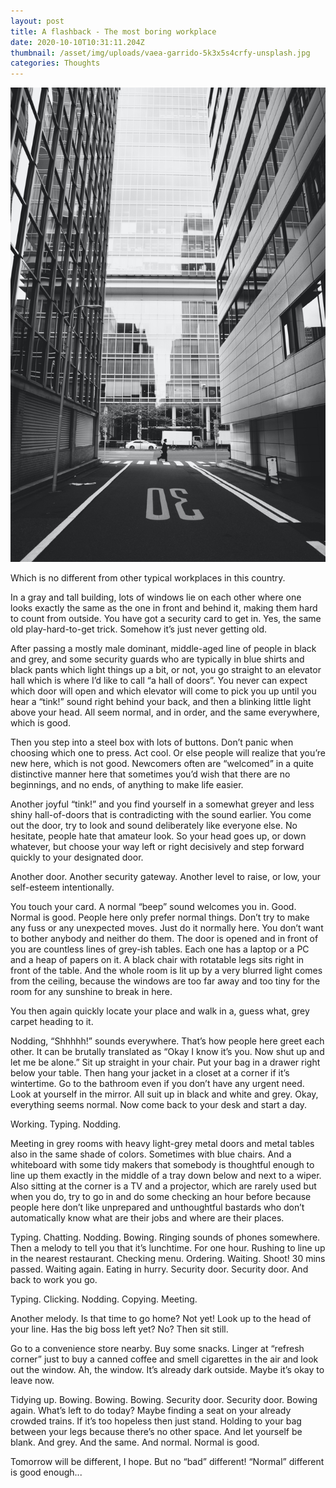 ```yaml
---
layout: post
title: A flashback - The most boring workplace
date: 2020-10-10T10:31:11.204Z
thumbnail: /asset/img/uploads/vaea-garrido-5k3x5s4crfy-unsplash.jpg
categories: Thoughts
---
```

![](/asset/img/uploads/vaea-garrido-5k3x5s4crfy-unsplash.jpg)

Which is no different from other typical workplaces in this country.

In a gray and tall building, lots of windows lie on each other where one looks exactly the same as the one in front and behind it, making them hard to count from outside. 
You have got a security card to get in. Yes, the same old play-hard-to-get trick. Somehow it’s just never getting old. 

After passing a mostly male dominant, middle-aged line of people in black and grey, and some security guards who are typically in blue shirts and black pants which light things up a bit, or not, you go straight to an elevator hall which is where I’d like to call “a hall of doors”. You never can expect which door will open and which elevator will come to pick you up until you hear a “tink!” sound right behind your back, and then a blinking little light above your head. All seem normal, and in order, and the same everywhere, which is good.

Then you step into a steel box with lots of buttons. Don’t panic when choosing which one to press. Act cool. Or else people will realize that you’re new here, which is not good. Newcomers often are “welcomed” in a quite distinctive manner here that sometimes you’d wish that there are no beginnings, and no ends, of anything to make life easier. 

Another joyful “tink!” and you find yourself in a somewhat greyer and less shiny hall-of-doors that is contradicting with the sound earlier. You come out the door, try to look and sound deliberately like everyone else. No hesitate, people hate that amateur look. So your head goes up, or down whatever, but choose your way left or right decisively and step forward quickly to your designated door.

Another door. Another security gateway. Another level to raise, or low, your self-esteem intentionally. 

You touch your card. A normal “beep” sound welcomes you in. Good. Normal is good. People here only prefer normal things. Don’t try to make any fuss or any unexpected moves. Just do it normally here. You don’t want to bother anybody and neither do them.
The door is opened and in front of you are countless lines of grey-ish tables. Each one has a laptop or a PC and a heap of papers on it. A black chair with rotatable legs sits right in front of the table. And the whole room is lit up by a very blurred light comes from the ceiling, because the windows are too far away and too tiny for the room for any sunshine to break in here.

You then again quickly locate your place and walk in a, guess what, grey carpet heading to it. 

Nodding, “Shhhhh!” sounds everywhere. That’s how people here greet each other. It can be brutally translated as “Okay I know it’s you. Now shut up and let me be alone.”
Sit up straight in your chair. Put your bag in a drawer right below your table. Then hang your jacket in a closet at a corner if it’s wintertime. Go to the bathroom even if you don’t have any urgent need. Look at yourself in the mirror. All suit up in black and white and grey. Okay, everything seems normal. Now come back to your desk and start a day.

Working. Typing. Nodding.

Meeting in grey rooms with heavy light-grey metal doors and metal tables also in the same shade of colors. Sometimes with blue chairs. And a whiteboard with some tidy makers that somebody is thoughtful enough to line up them exactly in the middle of a tray down below and next to a wiper. Also sitting at the corner is a TV and a projector, which are rarely used but when you do, try to go in and do some checking an hour before because people here don’t like unprepared and unthoughtful bastards who don’t automatically know what are their jobs and where are their places.

Typing. Chatting. Nodding. Bowing. Ringing sounds of phones somewhere. Then a melody to tell you that it’s lunchtime. For one hour.
Rushing to line up in the nearest restaurant. Checking menu. Ordering. Waiting. Shoot! 30 mins passed. Waiting again. Eating in hurry. Security door. Security door. And back to work you go.

Typing. Clicking. Nodding. Copying. Meeting. 

Another melody. Is that time to go home? Not yet! Look up to the head of your line. Has the big boss left yet? No? Then sit still.

Go to a convenience store nearby. Buy some snacks. Linger at “refresh corner” just to buy a canned coffee and smell cigarettes in the air and look out the window. Ah, the window. It’s already dark outside. Maybe it’s okay to leave now.

Tidying up. Bowing. Bowing. Bowing. Security door. Security door. Bowing again.
What’s left to do today? Maybe finding a seat on your already crowded trains. If it’s too hopeless then just stand. Holding to your bag between your legs because there’s no other space. And let yourself be blank. And grey. And the same. And normal. Normal is good.

Tomorrow will be different, I hope. 
But no “bad” different! “Normal” different is good enough...